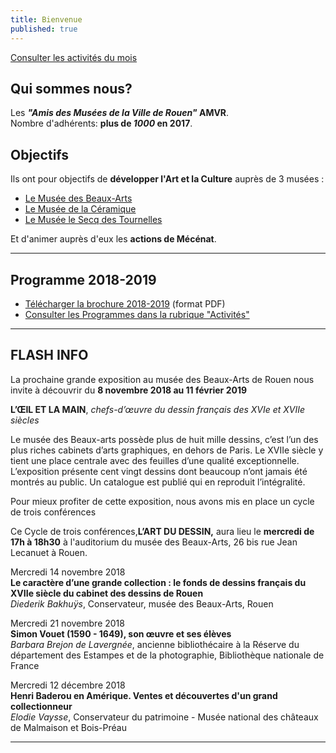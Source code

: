 ```yaml
---
title: Bienvenue
published: true
---
```


<p><a href="/pages/activites-du-mois.html" class="bouton">Consulter les activités du mois</a></p>  

## Qui sommes nous?

Les **_"Amis des Musées de la Ville de Rouen"_ AMVR**.  
Nombre d'adhérents: **plus de _1000_ en 2017**.

## Objectifs

Ils ont pour objectifs de **développer l'Art et la Culture** auprès de 3 musées :
- [Le Musée des Beaux-Arts](http://mbarouen.fr/fr)
- [Le Musée de la Céramique](http://museedelaceramique.fr/fr)
- [Le Musée le Secq des Tournelles](http://museelesecqdestournelles.fr/fr)

Et d'animer auprès d'eux les **actions de Mécénat**.

---

## Programme 2018-2019

- [Télécharger la brochure 2018-2019](/fichiers/adhesion-2018-2019.pdf) (format PDF)
- [Consulter les Programmes dans la rubrique "Activités"](/pages/activites.html)

---

## FLASH INFO  

La prochaine grande exposition au musée des Beaux-Arts de Rouen nous invite à découvrir 
du **8 novembre 2018 au 11 février 2019**
 
**L’ŒIL ET LA MAIN**, _chefs-d’œuvre du dessin français des XVIe et XVIIe siècles_
 
 
Le musée des Beaux-arts possède plus de huit mille dessins, c’est l’un des plus riches cabinets d’arts graphiques, en dehors de Paris. Le XVIIe siècle y tient une place centrale avec des feuilles d’une qualité exceptionnelle. L’exposition  présente cent vingt dessins dont beaucoup n’ont jamais été montrés au public. Un catalogue est publié qui en reproduit l’intégralité.
 
Pour mieux profiter de cette exposition, nous avons mis en place un cycle de trois conférences 
 
Ce Cycle de trois conférences,**L’ART DU DESSIN,**  aura lieu le **mercredi de 17h à 18h30**
à l'auditorium du musée des Beaux-Arts, 26 bis rue Jean Lecanuet à Rouen.
 
 
Mercredi 14 novembre 2018  
**Le caractère d’une grande collection : le fonds de dessins français du XVIIe siècle du cabinet des dessins de Rouen**  
_Diederik Bakhuÿs_, Conservateur, musée des Beaux-Arts, Rouen  

 
Mercredi 21 novembre 2018  
**Simon Vouet (1590 - 1649), son œuvre et ses élèves**  
_Barbara Brejon de Lavergnée_, ancienne bibliothécaire à la Réserve du département des Estampes et de la photographie, Bibliothèque nationale de France  

 
Mercredi 12 décembre 2018  
**Henri Baderou en Amérique. Ventes et découvertes d'un grand collectionneur**      
_Elodie Vaysse_, Conservateur du patrimoine - Musée national des châteaux de Malmaison et Bois-Préau



 
---



